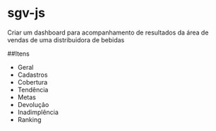 # sgv-js
Criar um dashboard para acompanhamento de resultados da área de vendas de uma distribuidora de bebidas

##Itens

<ul>
	<li>Geral</li>
	<li>Cadastros</li>
	<li>Cobertura</li>
	<li>Tendência</li>
	<li>Metas</li>
	<li>Devolução</li>
	<li>Inadimplência</li>
	<li>Ranking</li>
</ul>